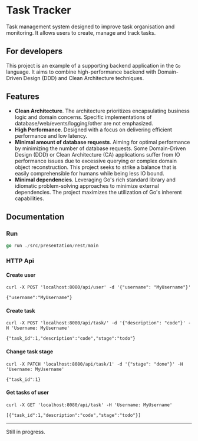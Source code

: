 # Task Tracker

Task management system designed to improve task organisation and monitoring.
It allows users to create, manage and track tasks.

## For developers

This project is an example of a supporting backend application in the `Go` language.
It aims to combine high-performance backend with Domain-Driven Design (DDD)
and Clean Architecture techniques.

## Features

* **Clean Architecture**. The architecture prioritizes encapsulating business logic and domain concerns.
Specific implementations of database/web/events/logging/other are not emphasized.
* **High Performance**. Designed with a focus on delivering efficient performance and low latency.
* **Minimal amount of database requests**. Aiming for optimal performance by
minimizing the number of database requests. Some Domain-Driven Design (DDD) or Clean Architecture (CA)
applications suffer from IO performance issues due to excessive querying or
complex domain object reconstruction. This project seeks to strike a balance
that is easily comprehensible for humans while being less IO bound.
* **Minimal dependencies**. Leveraging Go's rich standard library and idiomatic problem-solving
approaches to minimize external dependencies.
The project maximizes the utilization of Go's inherent capabilities.

## Documentation

### Run

```go
go run ./src/presentation/rest/main
```

### HTTP Api

#### Create user

```shell
curl -X POST 'localhost:8080/api/user' -d '{"username": "MyUsername"}'
```
`{"username":"MyUsername"}`

#### Create task

```shell
curl -X POST 'localhost:8080/api/task/' -d '{"description": "code"}' -H 'Username: MyUsername'
```
`{"task_id":1,"description":"code","stage":"todo"}`


#### Change task stage

```shell
curl -X PATCH 'localhost:8080/api/task/1' -d '{"stage": "done"}' -H 'Username: MyUsername'
```
`{"task_id":1}`

#### Get tasks of user

```shell
curl -X GET 'localhost:8080/api/task' -H 'Username: MyUsername'
```
`[{"task_id":1,"description":"code","stage":"todo"}]`

___

Still in progress.
